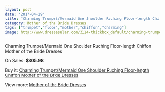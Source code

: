 ```yaml
---
layout: post
date: '2017-04-29'
title: "Charming Trumpet/Mermaid One Shoulder Ruching Floor-length Chiffon Mother of the Bride Dresses"
category: Mother of the Bride Dresses
tags: ["trumpet","floor","mother","chiffon","charming"]
image: http://www.dressesular.com/3114-thickbox_default/charming-trumpet-mermaid-one-shoulder-ruching-floor-length-chiffon-mother-of-the-bride-dresses.jpg
---
```

Charming Trumpet/Mermaid One Shoulder Ruching Floor-length Chiffon Mother of the Bride Dresses

On Sales: **$305.98**
<a href="https://www.dressesular.com/mother-of-the-bride-dresses/1142-charming-trumpet-mermaid-one-shoulder-ruching-floor-length-chiffon-mother-of-the-bride-dresses.html"><amp-img layout="responsive" width="600" height="600" src="//www.dressesular.com/3114-thickbox_default/charming-trumpet-mermaid-one-shoulder-ruching-floor-length-chiffon-mother-of-the-bride-dresses.jpg" alt="Charming Trumpet/Mermaid One Shoulder Ruching Floor-length Chiffon Mother of the Bride Dresses 0" /></a>
<a href="https://www.dressesular.com/mother-of-the-bride-dresses/1142-charming-trumpet-mermaid-one-shoulder-ruching-floor-length-chiffon-mother-of-the-bride-dresses.html"><amp-img layout="responsive" width="600" height="600" src="//www.dressesular.com/3116-thickbox_default/charming-trumpet-mermaid-one-shoulder-ruching-floor-length-chiffon-mother-of-the-bride-dresses.jpg" alt="Charming Trumpet/Mermaid One Shoulder Ruching Floor-length Chiffon Mother of the Bride Dresses 1" /></a>
<a href="https://www.dressesular.com/mother-of-the-bride-dresses/1142-charming-trumpet-mermaid-one-shoulder-ruching-floor-length-chiffon-mother-of-the-bride-dresses.html"><amp-img layout="responsive" width="600" height="600" src="//www.dressesular.com/3115-thickbox_default/charming-trumpet-mermaid-one-shoulder-ruching-floor-length-chiffon-mother-of-the-bride-dresses.jpg" alt="Charming Trumpet/Mermaid One Shoulder Ruching Floor-length Chiffon Mother of the Bride Dresses 2" /></a>

Buy it: [Charming Trumpet/Mermaid One Shoulder Ruching Floor-length Chiffon Mother of the Bride Dresses](https://www.dressesular.com/mother-of-the-bride-dresses/1142-charming-trumpet-mermaid-one-shoulder-ruching-floor-length-chiffon-mother-of-the-bride-dresses.html "Charming Trumpet/Mermaid One Shoulder Ruching Floor-length Chiffon Mother of the Bride Dresses")

View more: [Mother of the Bride Dresses](https://www.dressesular.com/6-mother-of-the-bride-dresses "Mother of the Bride Dresses")